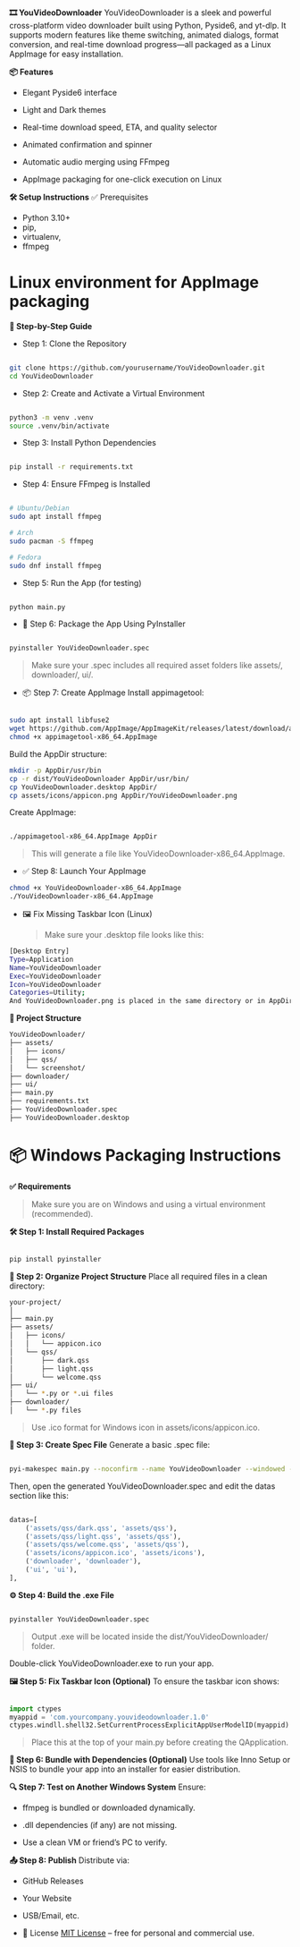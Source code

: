 **🎞️ YouVideoDownloader**
YouVideoDownloader is a sleek and powerful cross-platform video downloader built using Python, Pyside6, and yt-dlp. It supports modern features like theme switching, animated dialogs, format conversion, and real-time download progress—all packaged as a Linux AppImage for easy installation.

**📦 Features**

- Elegant Pyside6 interface

- Light and Dark themes

- Real-time download speed, ETA, and quality selector

- Animated confirmation and spinner

- Automatic audio merging using FFmpeg

- AppImage packaging for one-click execution on Linux

**🛠️ Setup Instructions**
✅ Prerequisites

- Python 3.10+
- pip,
- virtualenv,
- ffmpeg

# Linux environment for AppImage packaging

**🔢 Step-by-Step Guide**

- Step 1: Clone the Repository

```bash

git clone https://github.com/yourusername/YouVideoDownloader.git
cd YouVideoDownloader
```

- Step 2: Create and Activate a Virtual Environment

```bash

python3 -m venv .venv
source .venv/bin/activate
```

- Step 3: Install Python Dependencies

```bash

pip install -r requirements.txt
```

- Step 4: Ensure FFmpeg is Installed

```bash

# Ubuntu/Debian
sudo apt install ffmpeg

# Arch
sudo pacman -S ffmpeg

# Fedora
sudo dnf install ffmpeg
```

- Step 5: Run the App (for testing)

```bash

python main.py
```

- 🧩 Step 6: Package the App Using PyInstaller

```bash

pyinstaller YouVideoDownloader.spec
```

> Make sure your .spec includes all required asset folders like assets/, downloader/, ui/.

- 📦 Step 7: Create AppImage
  Install appimagetool:

```bash

sudo apt install libfuse2
wget https://github.com/AppImage/AppImageKit/releases/latest/download/appimagetool-x86_64.AppImage
chmod +x appimagetool-x86_64.AppImage
```

Build the AppDir structure:

```bash
mkdir -p AppDir/usr/bin
cp -r dist/YouVideoDownloader AppDir/usr/bin/
cp YouVideoDownloader.desktop AppDir/
cp assets/icons/appicon.png AppDir/YouVideoDownloader.png
```

Create AppImage:

```bash

./appimagetool-x86_64.AppImage AppDir
```

> This will generate a file like YouVideoDownloader-x86_64.AppImage.

- ✅ Step 8: Launch Your AppImage

```bash
chmod +x YouVideoDownloader-x86_64.AppImage
./YouVideoDownloader-x86_64.AppImage
```

- 🖼️ Fix Missing Taskbar Icon (Linux)
  > Make sure your .desktop file looks like this:

```bash
[Desktop Entry]
Type=Application
Name=YouVideoDownloader
Exec=YouVideoDownloader
Icon=YouVideoDownloader
Categories=Utility;
And YouVideoDownloader.png is placed in the same directory or in AppDir.
```

**📁 Project Structure**

```bash
YouVideoDownloader/
├── assets/
│   ├── icons/
│   ├── qss/
│   └── screenshot/
├── downloader/
├── ui/
├── main.py
├── requirements.txt
├── YouVideoDownloader.spec
├── YouVideoDownloader.desktop
```

# 📦 Windows Packaging Instructions

**✅ Requirements**

> Make sure you are on Windows and using a virtual environment (recommended).

**🛠️ Step 1: Install Required Packages**

```bash

pip install pyinstaller
```

**📁 Step 2: Organize Project Structure**
Place all required files in a clean directory:

```BASH
your-project/
│
├── main.py
├── assets/
│   ├── icons/
│   │   └── appicon.ico
│   └── qss/
│       ├── dark.qss
│       ├── light.qss
│       └── welcome.qss
├── ui/
│   └── *.py or *.ui files
├── downloader/
│   └── *.py files
```

> Use .ico format for Windows icon in assets/icons/appicon.ico.

**📝 Step 3: Create Spec File**
Generate a basic .spec file:

```bash

pyi-makespec main.py --noconfirm --name YouVideoDownloader --windowed --icon=assets/icons/appicon.ico
```

Then, open the generated YouVideoDownloader.spec and edit the datas section like this:

```python

datas=[
    ('assets/qss/dark.qss', 'assets/qss'),
    ('assets/qss/light.qss', 'assets/qss'),
    ('assets/qss/welcome.qss', 'assets/qss'),
    ('assets/icons/appicon.ico', 'assets/icons'),
    ('downloader', 'downloader'),
    ('ui', 'ui'),
],
```

**⚙️ Step 4: Build the .exe File**

```bash

pyinstaller YouVideoDownloader.spec
```

> Output .exe will be located inside the dist/YouVideoDownloader/ folder.

Double-click YouVideoDownloader.exe to run your app.

**🖼️ Step 5: Fix Taskbar Icon (Optional)**
To ensure the taskbar icon shows:

```python

import ctypes
myappid = 'com.yourcompany.youvideodownloader.1.0'
ctypes.windll.shell32.SetCurrentProcessExplicitAppUserModelID(myappid)
```

> Place this at the top of your main.py before creating the QApplication.

**📁 Step 6: Bundle with Dependencies (Optional)**
Use tools like Inno Setup or NSIS to bundle your app into an installer for easier distribution.

**🔍 Step 7: Test on Another Windows System**
Ensure:

- ffmpeg is bundled or downloaded dynamically.

- .dll dependencies (if any) are not missing.

- Use a clean VM or friend’s PC to verify.

**📤 Step 8: Publish**
Distribute via:

- GitHub Releases

- Your Website

- USB/Email, etc.

- 📄 License
  [MIT License](LICENSE) – free for personal and commercial use.
